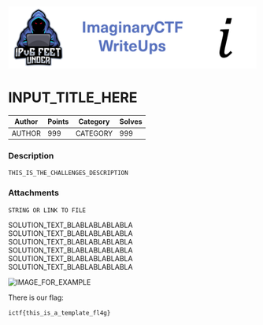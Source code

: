![ImaginaryCTF](../../banner.png)

# INPUT_TITLE_HERE

|Author|Points|Category|Solves|
|---|---|---|---|
|AUTHOR|999|CATEGORY|999|

### Description

```
THIS_IS_THE_CHALLENGES_DESCRIPTION	
```

### Attachments

```
STRING OR LINK TO FILE
```
SOLUTION_TEXT_BLABLABLABLABLA
SOLUTION_TEXT_BLABLABLABLABLA
SOLUTION_TEXT_BLABLABLABLABLA
SOLUTION_TEXT_BLABLABLABLABLA
SOLUTION_TEXT_BLABLABLABLABLA
SOLUTION_TEXT_BLABLABLABLABLA

![IMAGE_FOR_EXAMPLE](GOOD_IMAGE_TITLE.png)



There is our flag:
```
ictf{this_is_a_template_fl4g}
```